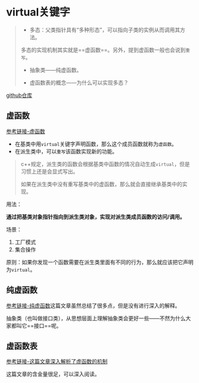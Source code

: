 # virtual关键字

> * 多态：父类指针具有“多种形态”，可以指向子类的实例从而调用其方法。
>
> 多态的实现机制其实就是==虚函数==。另外，提到虚函数一般也会说到`重写`。
>
> * 抽象类——纯虚函数。
>
> * 虚函数表的概念——为什么可以实现多态？

[github仓库](https://github.com/CPlusPlus-AWILL/VirtualDemo)

## 虚函数

[参考链接-虚函数](https://www.cnblogs.com/longlybits/articles/2386175.html)

* 在基类中用`virtual`关键字声明函数，那么这个成员函数就称为`虚函数`。
* 在派生类中，可以`重写`该函数实现新的功能。

> c++规定，派生类的函数会根据基类中函数的情况自动生成`virtual`，但是习惯上还是会显式写出。
>
> 如果在派生类中没有重写基类中的虚函数，那么就会直接继承基类中的实现。

用法：

**通过把基类对象指针指向到派生类对象，实现对派生类成员函数的访问/调用。**

场景：

1. 工厂模式
2. 集合操作

原则：如果你发现一个函数需要在派生类里面有不同的行为，那么就应该把它声明为`virtual`。

## 纯虚函数

[参考链接-纯虚函数](https://blog.csdn.net/qq_36221862/article/details/61413619)这篇文章虽然总结了很多点，但是没有进行深入的解释。

抽象类（也叫做接口类），从思想层面上理解抽象类会更好一些——不然为什么大家都叫它==接口==呢。

## 虚函数表

[参考链接-这篇文章深入解析了虚函数的机制](https://blog.csdn.net/wuchuanpingstone/article/details/6742465)

这篇文章的含金量很足，可以深入阅读。